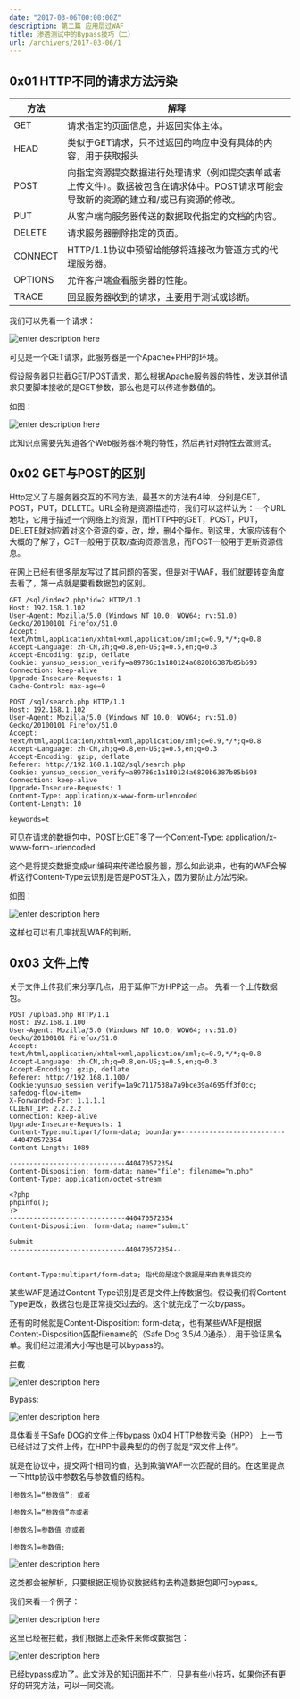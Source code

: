 ```yaml
---
date: "2017-03-06T00:00:00Z"
description: 第二篇 应用层过WAF
title: 渗透测试中的Bypass技巧（二）
url: /archivers/2017-03-06/1
---
```




## 0x01 HTTP不同的请求方法污染

|方法|解释|
|----| --- |
|GET |请求指定的页面信息，并返回实体主体。|
|HEAD |类似于GET请求，只不过返回的响应中没有具体的内容，用于获取报头|
|POST|向指定资源提交数据进行处理请求（例如提交表单或者上传文件）。数据被包含在请求体中。POST请求可能会导致新的资源的建立和/或已有资源的修改。|
|PUT |从客户端向服务器传送的数据取代指定的文档的内容。|
|DELETE |请求服务器删除指定的页面。|
|CONNECT |HTTP/1.1协议中预留给能够将连接改为管道方式的代理服务器。|
|OPTIONS |允许客户端查看服务器的性能。|
|TRACE |回显服务器收到的请求，主要用于测试或诊断。|

我们可以先看一个请求：

![enter description here](https://rvn0xsy.oss-cn-shanghai.aliyuncs.com/2018-11-2/v2-a383bd9ca01df5357360bec985619334_r.jpg)

可见是一个GET请求，此服务器是一个Apache+PHP的环境。

假设服务器只拦截GET/POST请求，那么根据Apache服务器的特性，发送其他请求只要脚本接收的是GET参数，那么也是可以传递参数值的。

如图：

![enter description here](https://rvn0xsy.oss-cn-shanghai.aliyuncs.com/2018-11-2/v2-3f85682eab332c0efe97874e8f30dc18_r.jpg)

此知识点需要先知道各个Web服务器环境的特性，然后再针对特性去做测试。

## 0x02 GET与POST的区别

Http定义了与服务器交互的不同方法，最基本的方法有4种，分别是GET，POST，PUT，DELETE。URL全称是资源描述符，我们可以这样认为：一个URL地址，它用于描述一个网络上的资源，而HTTP中的GET，POST，PUT，DELETE就对应着对这个资源的查，改，增，删4个操作。到这里，大家应该有个大概的了解了，GET一般用于获取/查询资源信息，而POST一般用于更新资源信息。


在网上已经有很多朋友写过了其问题的答案，但是对于WAF，我们就要转变角度去看了，第一点就是要看数据包的区别。

```http
GET /sql/index2.php?id=2 HTTP/1.1
Host: 192.168.1.102
User-Agent: Mozilla/5.0 (Windows NT 10.0; WOW64; rv:51.0) Gecko/20100101 Firefox/51.0
Accept: text/html,application/xhtml+xml,application/xml;q=0.9,*/*;q=0.8
Accept-Language: zh-CN,zh;q=0.8,en-US;q=0.5,en;q=0.3
Accept-Encoding: gzip, deflate
Cookie: yunsuo_session_verify=a89786c1a180124a6820b6387b85b693
Connection: keep-alive
Upgrade-Insecure-Requests: 1
Cache-Control: max-age=0

```

```http
POST /sql/search.php HTTP/1.1
Host: 192.168.1.102
User-Agent: Mozilla/5.0 (Windows NT 10.0; WOW64; rv:51.0) Gecko/20100101 Firefox/51.0
Accept: text/html,application/xhtml+xml,application/xml;q=0.9,*/*;q=0.8
Accept-Language: zh-CN,zh;q=0.8,en-US;q=0.5,en;q=0.3
Accept-Encoding: gzip, deflate
Referer: http://192.168.1.102/sql/search.php
Cookie: yunsuo_session_verify=a89786c1a180124a6820b6387b85b693
Connection: keep-alive
Upgrade-Insecure-Requests: 1
Content-Type: application/x-www-form-urlencoded
Content-Length: 10

keywords=t
```

可见在请求的数据包中，POST比GET多了一个Content-Type: application/x-www-form-urlencoded

这个是将提交数据变成url编码来传递给服务器，那么如此说来，也有的WAF会解析这行Content-Type去识别是否是POST注入，因为要防止方法污染。

如图：

![enter description here](https://rvn0xsy.oss-cn-shanghai.aliyuncs.com/2018-11-2/v2-891cdb4612a620ab66c2ba574cd581a6_hd.jpg)

这样也可以有几率扰乱WAF的判断。

## 0x03 文件上传

关于文件上传我们来分享几点，用于延伸下方HPP这一点。
先看一个上传数据包。

```http
POST /upload.php HTTP/1.1
Host: 192.168.1.100
User-Agent: Mozilla/5.0 (Windows NT 10.0; WOW64; rv:51.0) Gecko/20100101 Firefox/51.0
Accept: text/html,application/xhtml+xml,application/xml;q=0.9,*/*;q=0.8
Accept-Language: zh-CN,zh;q=0.8,en-US;q=0.5,en;q=0.3
Accept-Encoding: gzip, deflate
Referer: http://192.168.1.100/
Cookie:yunsuo_session_verify=1a9c7117538a7a9bce39a4695ff3f0cc; safedog-flow-item=
X-Forwarded-For: 1.1.1.1
CLIENT_IP: 2.2.2.2
Connection: keep-alive
Upgrade-Insecure-Requests: 1
Content-Type:multipart/form-data; boundary=---------------------------440470572354
Content-Length: 1089

-----------------------------440470572354
Content-Disposition: form-data; name="file"; filename="n.php"
Content-Type: application/octet-stream

<?php
phpinfo();
?>
-----------------------------440470572354
Content-Disposition: form-data; name="submit"

Submit
-----------------------------440470572354--


Content-Type:multipart/form-data; 指代的是这个数据是来自表单提交的

```

某些WAF是通过Content-Type识别是否是文件上传数据包。假设我们将Content-Type更改，数据包也是正常提交过去的。这个就完成了一次bypass。

还有的时候就是Content-Disposition: form-data;，也有某些WAF是根据Content-Disposition匹配filename的（Safe Dog 3.5/4.0通杀），用于验证黑名单。我们经过混淆大小写也是可以bypass的。

拦截：

![enter description here](https://rvn0xsy.oss-cn-shanghai.aliyuncs.com/2018-11-2/v2-20da9f1c3ae2f0a737742537bb00e2e9_hd.jpg)

Bypass:

![enter description here](https://rvn0xsy.oss-cn-shanghai.aliyuncs.com/2018-11-2/v2-500c45055dd17ed446ff94d224524fdc_r.jpg)

具体看关于Safe DOG的文件上传bypass
0x04 HTTP参数污染（HPP）
上一节已经讲过了文件上传，在HPP中最典型的的例子就是“双文件上传”。

就是在协议中，提交两个相同的值，达到欺骗WAF一次匹配的目的。在这里提点一下http协议中参数名与参数值的结构。

```
[参数名]=“参数值”; 或者 

[参数名]=“参数值”亦或者

[参数名]=参数值 亦或者

[参数名]=参数值;
```

![enter description here](https://rvn0xsy.oss-cn-shanghai.aliyuncs.com/2018-11-2/v2-b7d3cd2ebbebb9fc926c95c9aca66416_r.jpg)

这类都会被解析，只要根据正规协议数据结构去构造数据包即可bypass。

我们来看一个例子：

![enter description here](https://rvn0xsy.oss-cn-shanghai.aliyuncs.com/2018-11-2/v2-dba7b7f3bd2777bf95a0e4ceb0f67a47_r.jpg)

这里已经被拦截，我们根据上述条件来修改数据包：

![enter description here](https://rvn0xsy.oss-cn-shanghai.aliyuncs.com/2018-11-2/v2-20e328e31e0e28bb1490df5191630a59_r.jpg)

已经bypass成功了。此文涉及的知识面并不广，只是有些小技巧，如果你还有更好的研究方法，可以一同交流。

